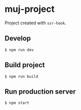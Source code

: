 # muj-project

Project created with `ssr-hook`.

## Develop

```
$ npm run dev
```

## Build project

```
$ npm run build
```

## Run production server

```
$ npm start
```